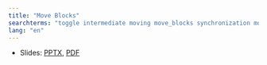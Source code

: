 ```yaml
---
title: "Move Blocks"
searchterms: "toggle intermediate moving move_blocks synchronization motor_synchronization regulated_power unregulated_motor ramp_up ramp_down"
lang: "en"
---
```

 <ul>
 <li class="ng-binding">Slides:
 <a href="ProgrammingLessons/intermediate/MovingBlocks.pptx">PPTX</a>,
 <a href="ProgrammingLessons/intermediate/MovingBlocks.pdf">PDF</a>
 </li>
 </ul>
